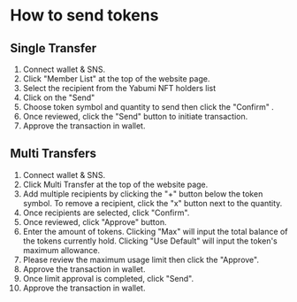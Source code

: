 # How to send tokens

## Single Transfer

1. Connect wallet & SNS.
2. Click "Member List" at the top of the website page.&#x20;
3. Select the recipient from the Yabumi NFT holders list
4. Click on the "Send"
5. Choose token symbol and quantity to send then click the "Confirm" .
6. Once reviewed, click the "Send" button to initiate transaction.
7. Approve the transaction in wallet.

## Multi Transfers

1. Connect wallet & SNS.
2. Click Multi Transfer at the top of the website page.
3. Add multiple recipients by clicking the "+" button below the token symbol. To remove a recipient, click the "x" button next to the quantity.&#x20;
4. Once recipients are selected, click "Confirm".&#x20;
5. Once reviewed, click "Approve" button.&#x20;
6. Enter the amount of tokens. Clicking "Max" will input the total balance of the tokens currently hold. Clicking "Use Default" will input the token's maximum allowance.&#x20;
7. Please review the maximum usage limit then click the "Approve".
8. Approve the transaction in wallet.
9. Once limit approval is completed, click "Send".
10. Approve the transaction in wallet.
